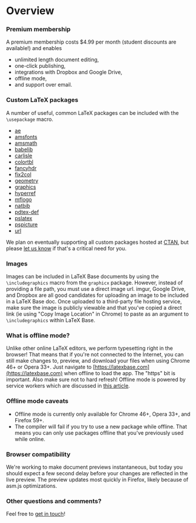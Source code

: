 # Overview

### Premium membership

A premium membership costs $4.99 per month (student discounts are available!) and enables

- unlimited length document editing,
- one-click publishing,
- integrations with Dropbox and Google Drive,
- offline mode,
- and support over email.

### Custom LaTeX packages

A number of useful, common LaTeX packages can be included with the `\usepackage` macro.

- [ae](https://ctan.org/pkg/ae)
- [amsfonts](https://ctan.org/pkg/amsfonts)
- [amsmath](https://ctan.org/pkg/amsmath)
- [babelib](https://ctan.org/pkg/babelbib)
- [carlisle](https://ctan.org/pkg/carlisle)
- [colortbl](https://ctan.org/pkg/colortbl)
- [fancyhdr](https://ctan.org/pkg/fancyhdr)
- [fix2col](https://ctan.org/pkg/fix2col)
- [geometry](https://ctan.org/pkg/geometry)
- [graphics](https://ctan.org/pkg/graphics)
- [hyperref](https://ctan.org/pkg/hyperref)
- [mflogo](https://ctan.org/pkg/mflogo)
- [natbib](https://ctan.org/pkg/natbib)
- [pdtex-def](https://ctan.org/pkg/pdftex-def)
- [pslatex](https://ctan.org/pkg/pslatex)
- [pspicture](https://ctan.org/pkg/pspicture)
- [url](https://ctan.org/pkg/url)

We plan on eventually supporting all custom packages hosted at
[CTAN](https://www.ctan.org), but please [let us know](mailto:support@latexbase.com)
if that's a critical need for you.

### Images

Images can be included in LaTeX Base documents by using the
`\includegraphics` macro from the `graphicx`
package. However, instead of providing a file path, you must use a direct
image url. imgur, Google Drive, and Dropbox are all good candidates for
uploading an image to be included in a LaTeX Base doc. Once uploaded to a
third-party file hosting service, make sure the image is publicly viewable
and that you've copied a direct link (ie using "Copy Image Location" in
Chrome) to paste as an argument to `\includegraphics` within
LaTeX Base.

### What is offline mode?

Unlike other online LaTeX editors, we perform typesetting right in the
browser! That means that if you're not connected to the Internet, you can
still make changes to, preview, and download your files when using Chrome
46+ or Opera 33+. Just navigate to [https://latexbase.com](https://latexbase.com)
when offline to load the app. The "https" bit is important. Also make
sure not to hard refresh! Offline mode is powered by service workers
which are discussed in
[this article](https://developer.mozilla.org/docs/Web/API/Service_Worker_API).

### Offline mode caveats

- Offline mode is currently only available for Chrome 46+, Opera 33+, and
  Firefox 59+.
- The compiler will fail if you try to use a new package while offline.
  That means you can only use packages offline that you've previously
  used while online.

### Browser compatibility

We're working to make document previews instantaneous, but today you
should expect a few second delay before your changes are reflected in the
live preview. The preview updates most quickly in Firefox, likely because
of asm.js optimizations.

### Other questions and comments?

Feel free to [get in touch](mailto:support@latexbase.com)!
